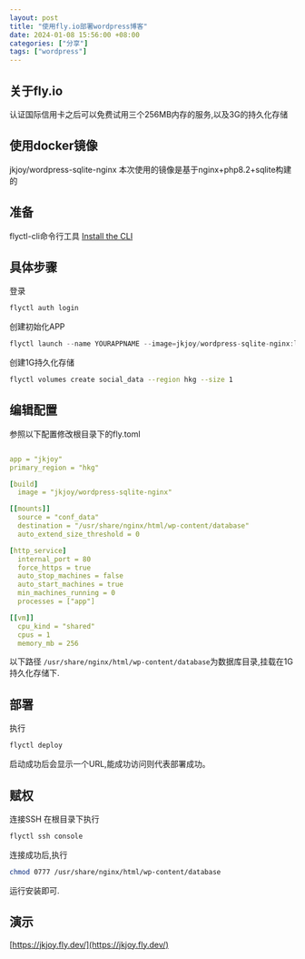 ```yaml
---
layout: post
title: "使用fly.io部署wordpress博客"
date: 2024-01-08 15:56:00 +08:00
categories: ["分享"]
tags: ["wordpress"]
---
```


## 关于fly.io
 认证国际信用卡之后可以免费试用三个256MB内存的服务,以及3G的持久化存储 

## 使用docker镜像
 jkjoy/wordpress-sqlite-nginx 本次使用的镜像是基于nginx+php8.2+sqlite构建的 

## 准备
 flyctl-cli命令行工具 
[Install the CLI](https://fly.io/docs/hands-on/install-flyctl/) 

## 具体步骤
 登录 

```sh
flyctl auth login
```
 创建初始化APP 

```javascript
flyctl launch --name YOURAPPNAME --image=jkjoy/wordpress-sqlite-nginx:latest --region hkg --no-deploy
```
 创建1G持久化存储 

```sh
flyctl volumes create social_data --region hkg --size 1
```

## 编辑配置
 参照以下配置修改根目录下的fly.toml 

```yaml

app = "jkjoy"
primary_region = "hkg"

[build]
  image = "jkjoy/wordpress-sqlite-nginx"

[[mounts]]
  source = "conf_data"
  destination = "/usr/share/nginx/html/wp-content/database"
  auto_extend_size_threshold = 0

[http_service]
  internal_port = 80
  force_https = true
  auto_stop_machines = false
  auto_start_machines = true
  min_machines_running = 0
  processes = ["app"]

[[vm]]
  cpu_kind = "shared"
  cpus = 1
  memory_mb = 256
```
 以下路径 `/usr/share/nginx/html/wp-content/database`为数据库目录,挂载在1G持久化存储下. 

## 部署
 执行 

```sh
flyctl deploy
```
 启动成功后会显示一个URL,能成功访问则代表部署成功。 

## 赋权
 连接SSH 在根目录下执行 

```sh
flyctl ssh console
```
 连接成功后,执行 

```sh
chmod 0777 /usr/share/nginx/html/wp-content/database
```
 运行安装即可. 

## 演示
[https://jkjoy.fly.dev/](https://jkjoy.fly.dev/)